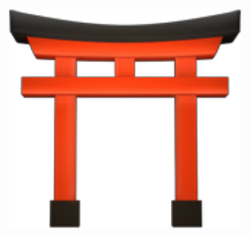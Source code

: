 <p align="center">
  <img src="https://raw.githubusercontent.com/yuki-torii/yuki-logo/master/logo.png" />
</p>
